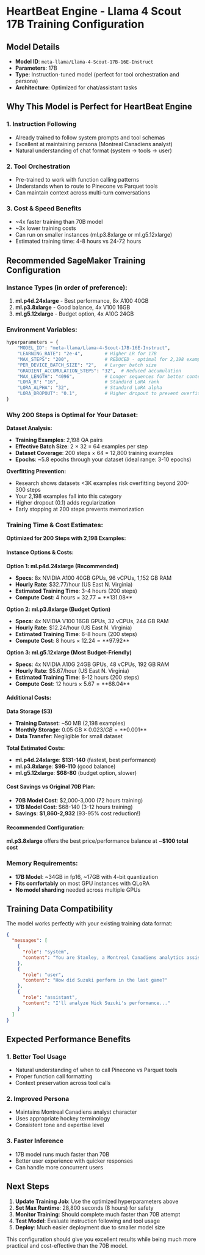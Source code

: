 # HeartBeat Engine - Llama 4 Scout 17B Training Configuration

## Model Details
- **Model ID**: `meta-llama/Llama-4-Scout-17B-16E-Instruct`
- **Parameters**: 17B 
- **Type**: Instruction-tuned model (perfect for tool orchestration and persona)
- **Architecture**: Optimized for chat/assistant tasks

## Why This Model is Perfect for HeartBeat Engine

### 1. **Instruction Following**
- Already trained to follow system prompts and tool schemas
- Excellent at maintaining persona (Montreal Canadiens analyst)
- Natural understanding of chat format (system → tools → user)

### 2. **Tool Orchestration**
- Pre-trained to work with function calling patterns
- Understands when to route to Pinecone vs Parquet tools
- Can maintain context across multi-turn conversations

### 3. **Cost & Speed Benefits**
- ~4x faster training than 70B model
- ~3x lower training costs
- Can run on smaller instances (ml.p3.8xlarge or ml.g5.12xlarge)
- Estimated training time: 4-8 hours vs 24-72 hours

## Recommended SageMaker Training Configuration

### Instance Types (in order of preference):
1. **ml.p4d.24xlarge** - Best performance, 8x A100 40GB
2. **ml.p3.8xlarge** - Good balance, 4x V100 16GB
3. **ml.g5.12xlarge** - Budget option, 4x A10G 24GB

### Environment Variables:
```python
hyperparameters = {
    "MODEL_ID": "meta-llama/Llama-4-Scout-17B-16E-Instruct",
    "LEARNING_RATE": "2e-4",        # Higher LR for 17B
    "MAX_STEPS": "200",             # REDUCED - optimal for 2,198 examples
    "PER_DEVICE_BATCH_SIZE": "2",   # Larger batch size
    "GRADIENT_ACCUMULATION_STEPS": "32",  # Reduced accumulation
    "MAX_LENGTH": "4096",           # Longer sequences for better context
    "LORA_R": "16",                 # Standard LoRA rank
    "LORA_ALPHA": "32",             # Standard LoRA alpha
    "LORA_DROPOUT": "0.1",          # Higher dropout to prevent overfitting
}
```

### Why 200 Steps is Optimal for Your Dataset:

**Dataset Analysis:**
- **Training Examples**: 2,198 QA pairs
- **Effective Batch Size**: 2 × 32 = 64 examples per step
- **Dataset Coverage**: 200 steps × 64 = 12,800 training examples
- **Epochs**: ~5.8 epochs through your dataset (ideal range: 3-10 epochs)

**Overfitting Prevention:**
- Research shows datasets <3K examples risk overfitting beyond 200-300 steps
- Your 2,198 examples fall into this category
- Higher dropout (0.1) adds regularization
- Early stopping at 200 steps prevents memorization

### Training Time & Cost Estimates:

**Optimized for 200 Steps with 2,198 Examples:**

#### Instance Options & Costs:

**Option 1: ml.p4d.24xlarge (Recommended)**
- **Specs**: 8x NVIDIA A100 40GB GPUs, 96 vCPUs, 1,152 GB RAM
- **Hourly Rate**: $32.77/hour (US East N. Virginia)
- **Estimated Training Time**: 3-4 hours (200 steps)
- **Compute Cost**: 4 hours × $32.77 = **$131.08**

**Option 2: ml.p3.8xlarge (Budget Option)**
- **Specs**: 4x NVIDIA V100 16GB GPUs, 32 vCPUs, 244 GB RAM  
- **Hourly Rate**: $12.24/hour (US East N. Virginia)
- **Estimated Training Time**: 6-8 hours (200 steps)
- **Compute Cost**: 8 hours × $12.24 = **$97.92**

**Option 3: ml.g5.12xlarge (Most Budget-Friendly)**
- **Specs**: 4x NVIDIA A10G 24GB GPUs, 48 vCPUs, 192 GB RAM
- **Hourly Rate**: $5.67/hour (US East N. Virginia)
- **Estimated Training Time**: 8-12 hours (200 steps)
- **Compute Cost**: 12 hours × $5.67 = **$68.04**

#### Additional Costs:

**Data Storage (S3)**
- **Training Dataset**: ~50 MB (2,198 examples)
- **Monthly Storage**: 0.05 GB × $0.023/GB = **$0.001**
- **Data Transfer**: Negligible for small dataset

**Total Estimated Costs:**
- **ml.p4d.24xlarge**: **$131-140** (fastest, best performance)
- **ml.p3.8xlarge**: **$98-110** (good balance)
- **ml.g5.12xlarge**: **$68-80** (budget option, slower)

#### Cost Savings vs Original 70B Plan:
- **70B Model Cost**: $2,000-3,000 (72 hours training)
- **17B Model Cost**: $68-140 (3-12 hours training)
- **Savings**: **$1,860-2,932** (93-95% cost reduction!)

#### Recommended Configuration:
**ml.p3.8xlarge** offers the best price/performance balance at ~**$100 total cost**

### Memory Requirements:
- **17B Model**: ~34GB in fp16, ~17GB with 4-bit quantization
- **Fits comfortably** on most GPU instances with QLoRA
- **No model sharding** needed across multiple GPUs

## Training Data Compatibility

The model works perfectly with your existing training data format:
```json
{
  "messages": [
    {
      "role": "system",
      "content": "You are Stanley, a Montreal Canadiens analytics assistant..."
    },
    {
      "role": "user", 
      "content": "How did Suzuki perform in the last game?"
    },
    {
      "role": "assistant",
      "content": "I'll analyze Nick Suzuki's performance..."
    }
  ]
}
```

## Expected Performance Benefits

### 1. **Better Tool Usage**
- Natural understanding of when to call Pinecone vs Parquet tools
- Proper function call formatting
- Context preservation across tool calls

### 2. **Improved Persona**
- Maintains Montreal Canadiens analyst character
- Uses appropriate hockey terminology
- Consistent tone and expertise level

### 3. **Faster Inference**
- 17B model runs much faster than 70B
- Better user experience with quicker responses
- Can handle more concurrent users

## Next Steps

1. **Update Training Job**: Use the optimized hyperparameters above
2. **Set Max Runtime**: 28,800 seconds (8 hours) for safety
3. **Monitor Training**: Should complete much faster than 70B attempt
4. **Test Model**: Evaluate instruction following and tool usage
5. **Deploy**: Much easier deployment due to smaller model size

This configuration should give you excellent results while being much more practical and cost-effective than the 70B model.
